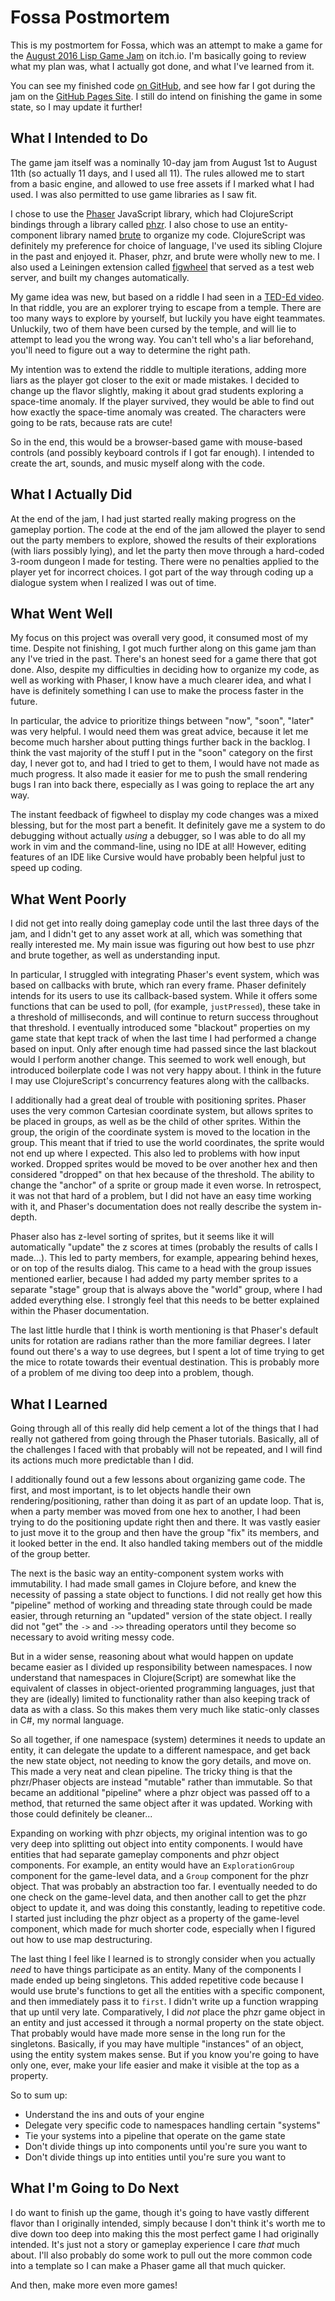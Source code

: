 Fossa Postmortem
=================

This is my postmortem for Fossa, which was an attempt to make a game for the [August 2016 Lisp Game
Jam](https://itch.io/jam/august-2016-lisp-game-jam) on itch.io. I'm basically going to review what
my plan was, what I actually got done, and what I've learned from it.

You can see my finished code [on GitHub](https://github.com/foobardog/fossa), and see how far I got
during the jam on the [GitHub Pages Site](https://foobardog.github.io/fossa/). I still do intend on
finishing the game in some state, so I may update it further!

What I Intended to Do
---------------------

The game jam itself was a nominally 10-day jam from August 1st to August 11th (so actually 11 days,
and I used all 11). The rules allowed me to start from a basic engine, and allowed to use free
assets if I marked what I had used. I was also permitted to use game libraries as I saw fit.

I chose to use the [Phaser](http://phaser.io/) JavaScript library, which had ClojureScript bindings
through a library called [phzr](https://github.com/dparis/phzr).  I also chose to use an
entity-component library named [brute](https://github.com/markmandel/brute) to organize my code.
ClojureScript was definitely my preference for choice of language, I've used its sibling Clojure in
the past and enjoyed it. Phaser, phzr, and brute were wholly new to me. I also used a Leiningen
extension called [figwheel](https://github.com/bhauman/lein-figwheel) that served as a test web
server, and built my changes automatically.

My game idea was new, but based on a riddle I had seen in a [TED-Ed
video](https://www.youtube.com/watch?v=nSbvlktToSY). In that riddle, you are an explorer trying to
escape from a temple. There are too many ways to explore by yourself, but luckily you have eight
teammates. Unluckily, two of them have been cursed by the temple, and will lie to attempt to lead
you the wrong way. You can't tell who's a liar beforehand, you'll need to figure out a way to
determine the right path.

My intention was to extend the riddle to multiple iterations, adding more liars as the player got
closer to the exit or made mistakes. I decided to change up the flavor slightly, making it about
grad students exploring a space-time anomaly. If the player survived, they would be able to find out
how exactly the space-time anomaly was created. The characters were going to be rats, because rats
are cute!

So in the end, this would be a browser-based game with mouse-based controls (and possibly keyboard
controls if I got far enough). I intended to create the art, sounds, and music myself along with the
code.

What I Actually Did
-------------------

At the end of the jam, I had just started really making progress on the gameplay portion. The code
at the end of the jam allowed the player to send out the party members to explore, showed the
results of their explorations (with liars possibly lying), and let the party then move through
a hard-coded 3-room dungeon I made for testing. There were no penalties applied to the player yet
for incorrect choices. I got part of the way through coding up a dialogue system when I realized
I was out of time.

What Went Well
--------------

My focus on this project was overall very good, it consumed most of my time. Despite not finishing,
I got much further along on this game jam than any I've tried in the past. There's an honest seed
for a game there that got done. Also, despite my difficulties in deciding how to organize my code,
as well as working with Phaser, I know have a much clearer idea, and what I have is definitely
something I can use to make the process faster in the future.

In particular, the advice to prioritize things between "now", "soon", "later" was very helpful.
I would need them was great advice, because it let me become much harsher about putting things
further back in the backlog. I think the vast majority of the stuff I put in the "soon" category on
the first day, I never got to, and had I tried to get to them, I would have not made as much
progress. It also made it easier for me to push the small rendering bugs I ran into back there,
especially as I was going to replace the art any way.

The instant feedback of figwheel to display my code changes was a mixed blessing, but for the most
part a benefit. It definitely gave me a system to do debugging without actually *using* a debugger,
so I was able to do all my work in vim and the command-line, using no IDE at all! However, editing
features of an IDE like Cursive would have probably been helpful just to speed up coding.

What Went Poorly
----------------

I did not get into really doing gameplay code until the last three days of the jam, and I didn't get
to any asset work at all, which was something that really interested me. My main issue was figuring
out how best to use phzr and brute together, as well as understanding input.

In particular, I struggled with integrating Phaser's event system, which was based on callbacks with
brute, which ran every frame. Phaser definitely intends for its users to use its callback-based
system. While it offers some functions that can be used to poll, (for example, `justPressed`), these
take in a threshold of milliseconds, and will continue to return success throughout that threshold.
I eventually introduced some "blackout" properties on my game state that kept track of when the last
time I had performed a change based on input. Only after enough time had passed since the last
blackout would I perform another change. This seemed to work well enough, but introduced boilerplate
code I was not very happy about. I think in the future I may use ClojureScript's concurrency
features along with the callbacks.

I additionally had a great deal of trouble with positioning sprites. Phaser uses the very common
Cartesian coordinate system, but allows sprites to be placed in groups, as well as be the child of
other sprites. Within the group, the origin of the coordinate system is moved to the location in the
group. This meant that if tried to use the world coordinates, the sprite would not end up where
I expected. This also led to problems with how input worked. Dropped sprites would be moved to be
over another hex and then considered "dropped" on that hex because of the threshold. The ability to
change the "anchor" of a sprite or group made it even worse. In retrospect, it was not that hard of
a problem, but I did not have an easy time working with it, and Phaser's documentation does not
really describe the system in-depth.

Phaser also has z-level sorting of sprites, but it seems like it will automatically "update" the
z scores at times (probably the results of calls I made...). This led to party members, for example,
appearing behind hexes, or on top of the results dialog. This came to a head with the group issues
mentioned earlier, because I had added my party member sprites to a separate "stage" group that is
always above the "world" group, where I had added everything else. I strongly feel that this needs
to be better explained within the Phaser documentation.

The last little hurdle that I think is worth mentioning is that Phaser's default units for rotation
are radians rather than the more familiar degrees. I later found out there's a way to use degrees,
but I spent a lot of time trying to get the mice to rotate towards their eventual destination. This
is probably more of a problem of me diving too deep into a problem, though.

What I Learned
--------------

Going through all of this really did help cement a lot of the things that I had really not gathered
from going through the Phaser tutorials. Basically, all of the challenges I faced with that probably
will not be repeated, and I will find its actions much more predictable than I did.

I additionally found out a few lessons about organizing game code. The first, and most important, is
to let objects handle their own rendering/positioning, rather than doing it as part of an update
loop. That is, when a party member was moved from one hex to another, I had been trying to do the
positioning update right then and there. It was vastly easier to just move it to the group and then
have the group "fix" its members, and it looked better in the end. It also handled taking members
out of the middle of the group better.

The next is the basic way an entity-component system works with immutability. I had made small games
in Clojure before, and knew the necessity of passing a state object to functions. I did not really
get how this "pipeline" method of working and threading state through could be made easier, through
returning an "updated" version of the state object. I really did not "get" the `->` and `->>`
threading operators until they become so necessary to avoid writing messy code.

But in a wider sense, reasoning about what would happen on update became easier as I divided up
responsibility between namespaces. I now understand that namespaces in Clojure(Script) are somewhat
like the equivalent of classes in object-oriented programming languages, just that they are
(ideally) limited to functionality rather than also keeping track of data as with a class. So this
makes them very much like static-only classes in C#, my normal language.

So all together, if one namespace (system) determines it needs to update an entity, it can delegate
the update to a different namespace, and get back the new state object, not needing to know the gory
details, and move on. This made a very neat and clean pipeline. The tricky thing is that the
phzr/Phaser objects are instead "mutable" rather than immutable. So that became an additional
"pipeline" where a phzr object was passed off to a method, that returned the same object after it
was updated. Working with those could definitely be cleaner...

Expanding on working with phzr objects, my original intention was to go very deep into splitting out
object into entity components. I would have entities that had separate gameplay components and phzr
object components. For example, an entity would have an `ExplorationGroup` component for the
game-level data, and a `Group` component for the phzr object. That was probably an abstraction too
far. I eventually needed to do one check on the game-level data, and then another call to get the
phzr object to update it, and was doing this constantly, leading to repetitive code. I started just
including the phzr object as a property of the game-level component, which made for much shorter
code, especially when I figured out how to use map destructuring.

The last thing I feel like I learned is to strongly consider when you actually *need* to have things
participate as an entity. Many of the components I made ended up being singletons. This added
repetitive code because I would use brute's functions to get all the entities with a specific
component, and then immediately pass it to `first`. I didn't write up a function wrapping that up
until very late. Comparatively, I did *not* place the phzr game object in an entity and just
accessed it through a normal property on the state object. That probably would have made more sense
in the long run for the singletons. Basically, if you may have multiple "instances" of an object,
using the entity system makes sense. But if you know you're going to have only one, ever, make your
life easier and make it visible at the top as a property.

So to sum up:

* Understand the ins and outs of your engine
* Delegate very specific code to namespaces handling certain "systems"
* Tie your systems into a pipeline that operate on the game state
* Don't divide things up into components until you're sure you want to
* Don't divide things up into entities until you're sure you want to

What I'm Going to Do Next
-------------------------

I do want to finish up the game, though it's going to have vastly different flavor than I originally
intended, simply because I don't think it's worth me to dive down too deep into making this the most
perfect game I had originally intended. It's just not a story or gameplay experience I care *that*
much about. I'll also probably do some work to pull out the more common code into a template so
I can make a Phaser game all that much quicker.

And then, make more even more games!
